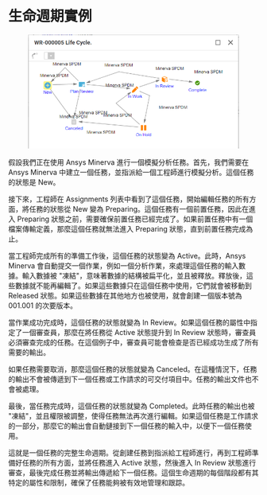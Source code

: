 # 生命週期實例

<figure><img src="../.gitbook/assets/image (3).png" alt=""><figcaption></figcaption></figure>

假設我們正在使用 Ansys Minerva 進行一個模擬分析任務。首先，我們需要在 Ansys Minerva 中建立一個任務，並指派給一個工程師進行模擬分析。這個任務的狀態是 New。&#x20;

接下來，工程師在 Assignments 列表中看到了這個任務，開始編輯任務的所有方面，將任務的狀態從 New 變為 Preparing。這個任務有一個前置任務，因此在進入 Preparing 狀態之前，需要確保前置任務已經完成了。如果前置任務中有一個檔案傳輸定義，那麼這個任務就無法進入 Preparing 狀態，直到前置任務完成為止。&#x20;

當工程師完成所有的準備工作後，這個任務的狀態變為 Active。此時，Ansys Minerva 會自動提交一個作業，例如一個分析作業，來處理這個任務的輸入數據。輸入數據被 "凍結"，意味著數據的結構被扁平化，並且被釋放。釋放後，這些數據就不能再編輯了。如果這些數據只在這個任務中使用，它們就會被移動到 Released 狀態。如果這些數據在其他地方也被使用，就會創建一個版本號為 001.001 的次要版本。&#x20;

當作業成功完成時，這個任務的狀態就變為 In Review。如果這個任務的屬性中指定了一個審查員，那麼在將任務從 Active 狀態提升到 In Review 狀態時，審查員必須審查完成的任務。在這個例子中，審查員可能會檢查是否已經成功生成了所有需要的輸出。

如果任務需要取消，那麼這個任務的狀態就變為 Canceled。在這種情況下，任務的輸出不會被傳遞到下一個任務或工作請求的可交付項目中。任務的輸出文件也不會被處理。&#x20;

最後，當任務完成時，這個任務的狀態就變為 Completed。此時任務的輸出也被 "凍結"，並且權限被調整，使得任務無法再次進行編輯。如果這個任務是工作請求的一部分，那麼它的輸出會自動鏈接到下一個任務的輸入中，以便下一個任務使用。&#x20;

這就是一個任務的完整生命週期。從創建任務到指派給工程師進行，再到工程師準備好任務的所有方面，並將任務進入 Active 狀態，然後進入 In Review 狀態進行審查，最後完成任務並將輸出傳遞給下一個任務。這個生命週期的每個階段都有其特定的屬性和限制，確保了任務能夠被有效地管理和跟踪。
